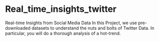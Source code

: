 # Real_time_insights_twitter
Real-time Insights from Social Media Data
In this Project,  we use pre-downloaded datasets to understand the nuts and bolts of Twitter Data. In particular, you will do a thorough analysis of a hot-trend.
